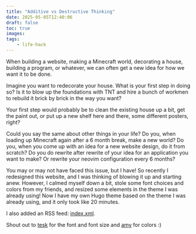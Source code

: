 ```yaml
---
title: "Additive vs Destructive Thinking"
date: 2025-05-05T12:40:06
draft: false
toc: true
images:
tags:
    - life-hack
---
```


When building a website, making a Minecraft world, decorating a house, building a program, or whatever, we can often get a new idea for how we want it to be done.

Imagine you want to redecorate your house. What is your first step in doing so? Is it to blow up the foundations with TNT and hire a bunch of workmen to rebuild it brick by brick in the way you want?

Your first step would probably be to clean the existing house up a bit, get the paint out, or put up a new shelf here and there, some different posters, right?

Could you say the same about other things in your life? Do you, when loading up Minecraft again after a 6 month break, make a new world? Do you, when you come up with an idea for a new website design, do it from scratch? Do you do rewrite after rewrite of your idea for an application you want to make? Or rewrite your neovim configuration every 6 months?

You may or may not have faced this issue, but I have! So recently I redesigned this website, and I was thinking of blowing it up and starting anew. However, I calmed myself down a bit, stole some font choices and colors from my friends, and resized some elements in the theme I was already using! Now I have my own Hugo theme based on the theme I was already using, and it only took like 20 minutes.

I also added an RSS feed: [index.xml](https://0x30.dev/posts/index.xml).

Shout out to [tesk](https://tesk.page/) for the font and font size and [amy](https://oomfie.gitlab.io/) for colors :)
